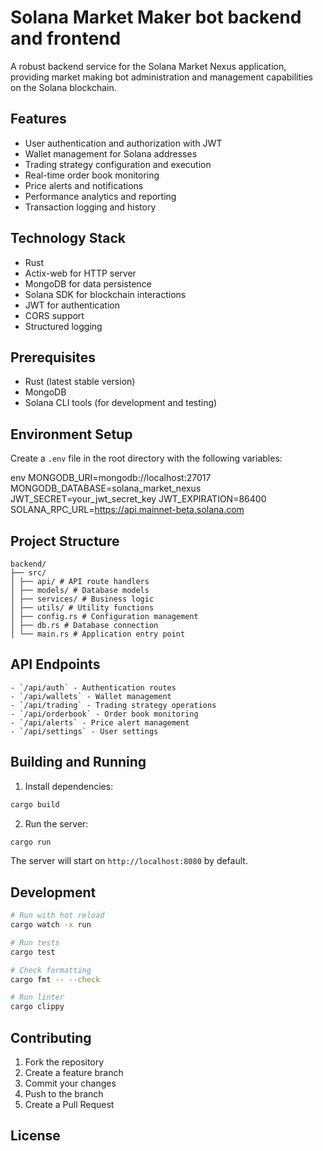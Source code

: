 # Solana Market Maker bot backend and frontend

A robust backend service for the Solana Market Nexus application, providing market making bot administration and management capabilities on the Solana blockchain.

## Features

- User authentication and authorization with JWT
- Wallet management for Solana addresses
- Trading strategy configuration and execution
- Real-time order book monitoring
- Price alerts and notifications
- Performance analytics and reporting
- Transaction logging and history

## Technology Stack

- Rust
- Actix-web for HTTP server
- MongoDB for data persistence
- Solana SDK for blockchain interactions
- JWT for authentication
- CORS support
- Structured logging

## Prerequisites

- Rust (latest stable version)
- MongoDB
- Solana CLI tools (for development and testing)

## Environment Setup

Create a `.env` file in the root directory with the following variables:

env
MONGODB_URI=mongodb://localhost:27017
MONGODB_DATABASE=solana_market_nexus
JWT_SECRET=your_jwt_secret_key
JWT_EXPIRATION=86400
SOLANA_RPC_URL=https://api.mainnet-beta.solana.com

## Project Structure

```
backend/
├── src/
│ ├── api/ # API route handlers
│ ├── models/ # Database models
│ ├── services/ # Business logic
│ ├── utils/ # Utility functions
│ ├── config.rs # Configuration management
│ ├── db.rs # Database connection
│ └── main.rs # Application entry point
```
## API Endpoints
```
- `/api/auth` - Authentication routes
- `/api/wallets` - Wallet management
- `/api/trading` - Trading strategy operations
- `/api/orderbook` - Order book monitoring
- `/api/alerts` - Price alert management
- `/api/settings` - User settings
```
## Building and Running

1. Install dependencies:

```bash
cargo build
```

2. Run the server:
```bash
cargo run
```

The server will start on `http://localhost:8080` by default.

## Development

```bash
# Run with hot reload
cargo watch -x run

# Run tests
cargo test

# Check formatting
cargo fmt -- --check

# Run linter
cargo clippy
```

## Contributing

1. Fork the repository
2. Create a feature branch
3. Commit your changes
4. Push to the branch
5. Create a Pull Request

## License






